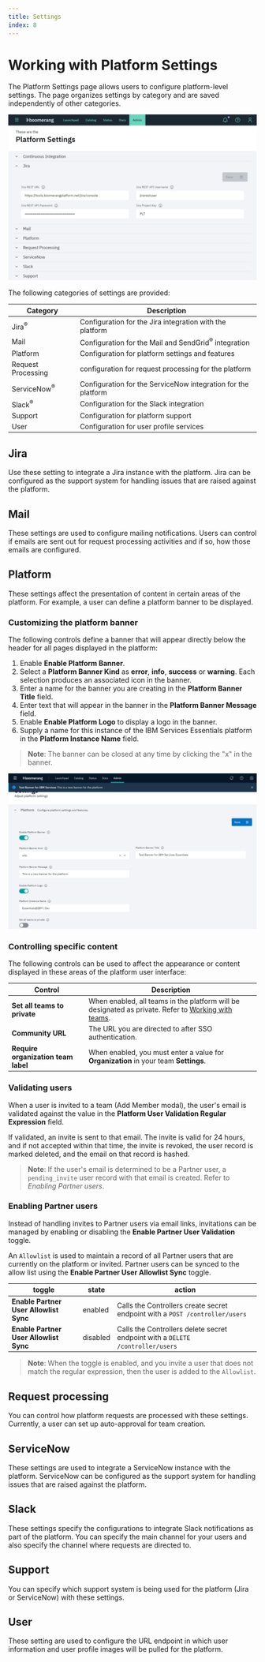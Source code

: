 ```yaml
---
title: Settings
index: 8
---
```


# Working with Platform Settings

The Platform Settings page allows users to configure platform-level settings. The page organizes settings by category and are saved independently of other categories.

![Settings](./assets/img/settings/boomerangadmin_settings.png)


The following categories of settings are provided:

|Category  | Description |
| --- | ---|
|Jira<sup>®</sup> | Configuration for the Jira integration with the platform |
|Mail | Configuration for the Mail and SendGrid<sup>®</sup> integration |
| Platform | Configuration for platform settings and features |
| Request Processing | configuration for request processing for the platform |
| ServiceNow<sup>®</sup> | Configuration for the ServiceNow integration for the platform |
| Slack<sup>®</sup> | Configuration for the Slack integration |
| Support | Configuration for platform support |
| User | Configuration for user profile services |

## Jira

Use these setting to integrate a Jira instance with the platform. Jira can be configured as the support system for handling issues that are raised against the platform.

## Mail

These settings are used to configure mailing notifications. Users can control if emails are sent out for request processing activities and if so, how those emails are configured.

## Platform

These settings affect the presentation of content in certain areas of the platform. For example, a user can define a platform banner to be displayed.

### Customizing the platform banner

The following controls define a banner that will appear directly below the header for all pages displayed in the platform:

1. Enable **Enable Platform Banner**.
2. Select a **Platform Banner Kind** as **error**, **info**, **success** or **warning**. Each selection produces an associated icon in the banner.
3. Enter a name for the banner you are creating in the **Platform Banner Title** field.
4. Enter text that will appear in the banner in the **Platform Banner Message** field.
5. Enable **Enable Platform Logo** to display a logo in the banner.
6. Supply a name for this instance of the IBM Services Essentials platform in the **Platform Instance Name** field.

> **Note**: The banner can be closed at any time by clicking the "x" in the banner.

![Platform Settings](./assets/img/settings/settings-platform-banner.png)

### Controlling specific content

The following controls can be used to affect the appearance or content displayed in these areas of the platform user interface:

| Control | Description |
| --- | ---|
|**Set all teams to private** | When enabled, all teams in the platform will be designated as private. Refer to [Working with teams](/essentials-core/how-to-guide/teams).|
| **Community URL** | The URL you are directed to after SSO authentication. |
| **Require organization team label** | When enabled, you must enter a value for **Organization** in your team **Settings**. |

### Validating users

When a user is invited to a team (Add Member modal), the user's email is validated against the value in the **Platform User Validation Regular Expression** field. 

If validated, an invite is sent to that email. The invite is valid for 24 hours, and if not accepted within that time, the invite is revoked, the user record is marked deleted, and the email on that record is hashed. 

> **Note**: If the user's email is determined to be a Partner user, a `pending_invite` user record with that email is created. Refer to _Enabling Partner users_.

### Enabling Partner users

Instead of handling invites to Partner users via email links, invitations can be managed by enabling or disabling the **Enable Partner User Validation** toggle. 

An `Allowlist` is used to maintain a record of all Partner users that are currently on the platform or invited. Partner users can be synced to the allow list using the **Enable Partner User Allowlist Sync** toggle.

| toggle | state | action |
| --- | --- | ---|
|**Enable Partner User Allowlist Sync** | enabled | Calls the Controllers create secret endpoint with a `POST /controller/users` | 
| **Enable Partner User Allowlist Sync** | disabled | Calls the Controllers delete secret endpoint with a `DELETE /controller/users `|

> **Note**: When the toggle is enabled, and you invite a user that does not match the regular expression, then the user is added to the `Allowlist`.

## Request processing

You can control how platform requests are processed with these settings. Currently, a user can set up auto-approval for team creation.

## ServiceNow

These settings are used to integrate a ServiceNow instance with the platform. ServiceNow can be configured as the support system for handling issues that are raised against the platform.

## Slack

These settings specify the configurations to integrate Slack notifications as part of the platform. You can specify the main channel for your users and also specify the channel where requests are directed to.

## Support

You can specify which support system is being used for the platform (Jira or ServiceNow) with these settings.

## User

These setting are used to configure the URL endpoint in which user information and user profile images will be pulled for the platform.
